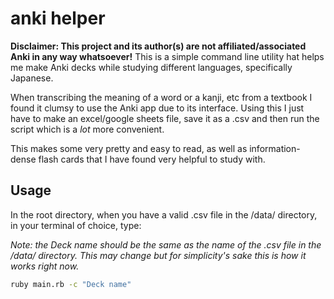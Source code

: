 # anki helper
__Disclaimer: This project and its author(s) are not affiliated/associated Anki in any way whatsoever!__
This is a simple command line utility hat helps me make Anki decks while studying different languages, specifically Japanese.

When transcribing the meaning of a word or a kanji, etc from a textbook I found it clumsy to use the Anki app due to its interface. 
Using this I just have to make an excel/google sheets file, save it as a .csv and then run the script which is a *lot* more convenient. 

This makes some very pretty and easy to read, as well as information-dense flash cards that I have found very helpful to study with.

## Usage 
In the root directory, when you have a valid .csv file in the /data/ directory, in your terminal of choice, type:


*Note: the Deck name should be the same as the name of the .csv file in the /data/ directory. This may change but for simplicity's sake this is how it works right now.*
```bash 
ruby main.rb -c "Deck name" 
```
